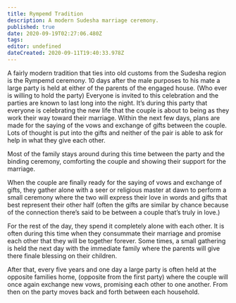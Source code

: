 ```yaml
---
title: Rympemd Tradition
description: A modern Sudesha marriage ceremony.
published: true
date: 2020-09-19T02:27:06.480Z
tags: 
editor: undefined
dateCreated: 2020-09-11T19:40:33.978Z
---
```


A fairly modern tradition that ties into old customs from the Sudesha region is the Rympemd ceremony. 10 days after the male purposes to his mate a large party is held at either of the parents of the engaged house. (Who ever is willing to hold the party) Everyone is invited to this celebration and the parties are known to last long into the night. It’s during this party that everyone is celebrating the new life that the couple is about to being as they work their way toward their marriage. Within the next few days, plans are made for the saying of the vows and exchange of gifts between the couple. Lots of thought is put into the gifts and neither of the pair is able to ask for help in what they give each other.

Most of the family stays around during this time between the party and the binding ceremony, comforting the couple and showing their support for the marriage.

When the couple are finally ready for the saying of vows and exchange of gifts, they gather alone with a seer or religious master at dawn to perform a small ceremony where the two will express their love in words and gifts that best represent their other half (often the gifts are similar by chance because of the connection there’s said to be between a couple that’s truly in love.)

For the rest of the day, they spend it completely alone with each other. It is often during this time when they consummate their marriage and promise each other that they will be together forever. Some times, a small gathering is held the next day with the immediate family where the parents will give there finale blessing on their children.

After that, every five years and one day a large party is often held at the opposite families home, (opposite from the first party) where the couple will once again exchange new vows, promising each other to one another. From then on the party moves back and forth between each household.